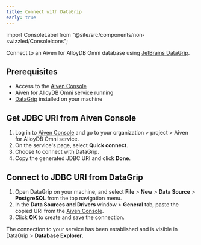 ```yaml
---
title: Connect with DataGrip
early: true
---
```


import ConsoleLabel from "@site/src/components/non-swizzled/ConsoleIcons";

Connect to an Aiven for AlloyDB Omni database using [JetBrains DataGrip](https://www.jetbrains.com/datagrip/).

## Prerequisites

- Access to the [Aiven Console](https://console.aiven.io/)
- Aiven for AlloyDB Omni service running
- [DataGrip](https://www.jetbrains.com/datagrip/download/) installed on your machine

## Get JDBC URI from Aiven Console

1. Log in to [Aiven Console](https://console.aiven.io/) and go to your
   organization > project > Aiven for AlloyDB Omni service.
1. On the service's <ConsoleLabel name="overview"/> page, select **Quick connect**.
1. Choose to connect with DataGrip.
1. Copy the generated JDBC URI and click **Done**.

## Connect to JDBC URI from DataGrip

1. Open DataGrip on your machine, and select **File** > **New** > **Data Source** >
   **PostgreSQL** from the top navigation menu.
1. In the **Data Sources and Drivers** window > **General** tab, paste the copied URI from
   the [Aiven Console](https://console.aiven.io/).
1. Click **OK** to create and save the connection.

The connection to your service has been established and is visible in
DataGrip > **Database Explorer**.
